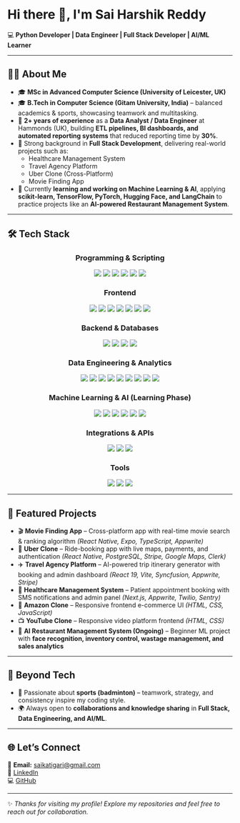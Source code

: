 # Hi there 👋, I'm Sai Harshik Reddy  

💻 **Python Developer | Data Engineer | Full Stack Developer | AI/ML Learner**  

---

## 👨‍💻 About Me  

- 🎓 **MSc in Advanced Computer Science (University of Leicester, UK)**  
- 🎓 **B.Tech in Computer Science (Gitam University, India)** – balanced academics & sports, showcasing teamwork and multitasking.  
- 💼 **2+ years of experience** as a **Data Analyst / Data Engineer** at Hammonds (UK), building **ETL pipelines, BI dashboards, and automated reporting systems** that reduced reporting time by **30%**.  
- 🚀 Strong background in **Full Stack Development**, delivering real-world projects such as:  
  - Healthcare Management System  
  - Travel Agency Platform  
  - Uber Clone (Cross-Platform)  
  - Movie Finding App  
- 🔬 Currently **learning and working on Machine Learning & AI**, applying **scikit-learn, TensorFlow, PyTorch, Hugging Face, and LangChain** to practice projects like an **AI-powered Restaurant Management System**.  

---

## 🛠️ Tech Stack  

<div align="center">

### **Programming & Scripting**  
<img src="https://img.shields.io/badge/Python-3776AB?style=for-the-badge&logo=python&logoColor=white"/>  
<img src="https://img.shields.io/badge/JavaScript-F7DF1E?style=for-the-badge&logo=javascript&logoColor=black"/>  
<img src="https://img.shields.io/badge/TypeScript-3178C6?style=for-the-badge&logo=typescript&logoColor=white"/>  
<img src="https://img.shields.io/badge/SQL-336791?style=for-the-badge&logo=postgresql&logoColor=white"/>  
<img src="https://img.shields.io/badge/HTML5-E34F26?style=for-the-badge&logo=html5&logoColor=white"/>  
<img src="https://img.shields.io/badge/CSS3-1572B6?style=for-the-badge&logo=css3&logoColor=white"/>  

### **Frontend**  
<img src="https://img.shields.io/badge/React-61DAFB?style=for-the-badge&logo=react&logoColor=black"/>  
<img src="https://img.shields.io/badge/Next.js-000000?style=for-the-badge&logo=nextdotjs&logoColor=white"/>  
<img src="https://img.shields.io/badge/React_Native-61DAFB?style=for-the-badge&logo=react&logoColor=black"/>  
<img src="https://img.shields.io/badge/Expo-000020?style=for-the-badge&logo=expo&logoColor=white"/>  
<img src="https://img.shields.io/badge/Tailwind_CSS-06B6D4?style=for-the-badge&logo=tailwindcss&logoColor=white"/>  
<img src="https://img.shields.io/badge/ShadCN_UI-000000?style=for-the-badge&logoColor=white"/>  
<img src="https://img.shields.io/badge/Syncfusion-181758?style=for-the-badge&logoColor=white"/>  

### **Backend & Databases**  
<img src="https://img.shields.io/badge/Node.js-5FA04E?style=for-the-badge&logo=node.js&logoColor=white"/>  
<img src="https://img.shields.io/badge/Appwrite-F02E65?style=for-the-badge&logo=appwrite&logoColor=white"/>  
<img src="https://img.shields.io/badge/PostgreSQL-4169E1?style=for-the-badge&logo=postgresql&logoColor=white"/>  
<img src="https://img.shields.io/badge/Serverless_Postgres-4169E1?style=for-the-badge&logo=postgresql&logoColor=white"/>  

### **Data Engineering & Analytics**  
<img src="https://img.shields.io/badge/Pandas-150458?style=for-the-badge&logo=pandas&logoColor=white"/>  
<img src="https://img.shields.io/badge/Numpy-013243?style=for-the-badge&logo=numpy&logoColor=white"/>  
<img src="https://img.shields.io/badge/Matplotlib-11557c?style=for-the-badge&logo=plotly&logoColor=white"/>  
<img src="https://img.shields.io/badge/Seaborn-76B900?style=for-the-badge&logo=python&logoColor=white"/>  
<img src="https://img.shields.io/badge/PowerBI-F2C811?style=for-the-badge&logo=powerbi&logoColor=black"/>  
<img src="https://img.shields.io/badge/Excel-217346?style=for-the-badge&logo=microsoft-excel&logoColor=white"/>  
<img src="https://img.shields.io/badge/Apache_Airflow-017CEE?style=for-the-badge&logo=apache-airflow&logoColor=white"/>  
<img src="https://img.shields.io/badge/dbt-FF694B?style=for-the-badge&logo=dbt&logoColor=white"/>  
<img src="https://img.shields.io/badge/Apache_Spark-E25A1C?style=for-the-badge&logo=apachespark&logoColor=white"/>  

### **Machine Learning & AI (Learning Phase)**  
<img src="https://img.shields.io/badge/scikit--learn-F7931E?style=for-the-badge&logo=scikitlearn&logoColor=white"/>  
<img src="https://img.shields.io/badge/TensorFlow-FF6F00?style=for-the-badge&logo=tensorflow&logoColor=white"/>  
<img src="https://img.shields.io/badge/PyTorch-EE4C2C?style=for-the-badge&logo=pytorch&logoColor=white"/>  
<img src="https://img.shields.io/badge/Hugging_Face-FFD21E?style=for-the-badge&logo=huggingface&logoColor=black"/>  
<img src="https://img.shields.io/badge/LangChain-000000?style=for-the-badge&logoColor=white"/>  
<img src="https://img.shields.io/badge/Vector_DB-4285F4?style=for-the-badge&logo=databricks&logoColor=white"/>  

### **Integrations & APIs**  
<img src="https://img.shields.io/badge/Stripe-008CDD?style=for-the-badge&logo=stripe&logoColor=white"/>  
<img src="https://img.shields.io/badge/Twilio-F22F46?style=for-the-badge&logo=twilio&logoColor=white"/>  
<img src="https://img.shields.io/badge/Google_Maps_API-4285F4?style=for-the-badge&logo=googlemaps&logoColor=white"/>  

### **Tools**  
<img src="https://img.shields.io/badge/Git-F05032?style=for-the-badge&logo=git&logoColor=white"/>  
<img src="https://img.shields.io/badge/GitHub-181717?style=for-the-badge&logo=github&logoColor=white"/>  
<img src="https://img.shields.io/badge/CI%2FCD-4285F4?style=for-the-badge&logo=githubactions&logoColor=white"/>  

</div>  

---

## 📂 Featured Projects  

- 🎬 **Movie Finding App** – Cross-platform app with real-time movie search & ranking algorithm *(React Native, Expo, TypeScript, Appwrite)*  
- 🚕 **Uber Clone** – Ride-booking app with live maps, payments, and authentication *(React Native, PostgreSQL, Stripe, Google Maps, Clerk)*  
- ✈️ **Travel Agency Platform** – AI-powered trip itinerary generator with booking and admin dashboard *(React 19, Vite, Syncfusion, Appwrite, Stripe)*  
- 🏥 **Healthcare Management System** – Patient appointment booking with SMS notifications and admin panel *(Next.js, Appwrite, Twilio, Sentry)*  
- 🛒 **Amazon Clone** – Responsive frontend e-commerce UI *(HTML, CSS, JavaScript)*  
- 📺 **YouTube Clone** – Responsive video platform frontend *(HTML, CSS)*  
- 🍴 **AI Restaurant Management System (Ongoing)** – Beginner ML project with **face recognition, inventory control, wastage management, and sales analytics**  

---

## 🚀 Beyond Tech  

- 🏸 Passionate about **sports (badminton)** – teamwork, strategy, and consistency inspire my coding style.  
- 🌍 Always open to **collaborations and knowledge sharing** in **Full Stack, Data Engineering, and AI/ML**.  

---

## 🌐 Let’s Connect  

📩 **Email:** saikatigari@gmail.com  
🔗 [LinkedIn](https://linkedin.com/in/sai-harshik-reddy-278640262)  
💻 [GitHub](https://github.com/harshikreddy)  

---
✨ *Thanks for visiting my profile! Explore my repositories and feel free to reach out for collaboration.*  

